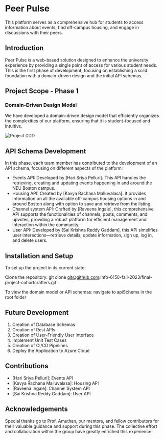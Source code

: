 # Peer Pulse
This platform serves as a comprehensive hub for students to access information about events, find off-campus housing, and engage in discussions with their peers.

## Introduction
Peer Pulse is a web-based solution designed to enhance the university experience by providing a single point of access for various student needs. This is the first phase of development, focusing on establishing a solid foundation with a domain-driven design and the initial API schemas.

## Project Scope - Phase 1
### Domain-Driven Design Model
We have developed a domain-driven design model that efficiently organizes the complexities of our platform, ensuring that it is student-focused and intuitive.

![Project DDD](https://github.com/info-6150-fall-2023/final-project-cohortcrafters/blob/b7ae9f94acb3b94f8203560d0441747d0b524cff/Project%20DDD.drawio.png)



## API Schema Development
In this phase, each team member has contributed to the development of an API schema, focusing on different aspects of the platform:

- Events API: Developed by [Hari Sriya Pelluri]. This API handles the retrieving, creating and updating events happening in and around the NEU Boston campus.
- Housing API: Created by [Kavya Rachana Malluvalasa]. It provides information on all the available off-campus housing options in and around Boston along with option to save and retrieve from the listing.
- Channel system API: Crafted by [Raveena Ingale], this comprehensive API supports the functionalities of channels, posts, comments, and upvotes, providing a robust platform for efficient management and interaction within the community.
- User API: Developed by [Sai Krishna Reddy Gaddam], this API simplifies user interactions—retrieve details, update information, sign up, log in, and delete users.

## Installation and Setup
To set up the project in its current state:

Clone the repository: git clone git@github.com:info-6150-fall-2023/final-project-cohortcrafters.git 

To view the domain model or API schemas: navigate to apiSchema in the root folder

## Future Development
1) Creation of Database Schemas
2) Creation of Rest APIs
3) Creation of User-Friendly User Interface
4) Implement Unit Test Cases
5) Creation of CI/CD Pipelines
6) Deploy the Application to Azure Cloud

## Contributions
- [Hari Sriya Pelluri]: Events API
- [Kavya Rachana Malluvalasa]: Housing API
- [Raveena Ingale]: Channel System API
- [Sai Krishna Reddy Gaddam]: User API


## Acknowledgements
Special thanks go to Prof. Amuthan, our mentors, and fellow contributors for their valuable guidance and support during this phase. The collective effort and collaboration within the group have greatly enriched this experience.


